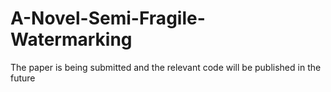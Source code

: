 # A-Novel-Semi-Fragile-Watermarking
The paper is being submitted and the relevant code will be published in the future
